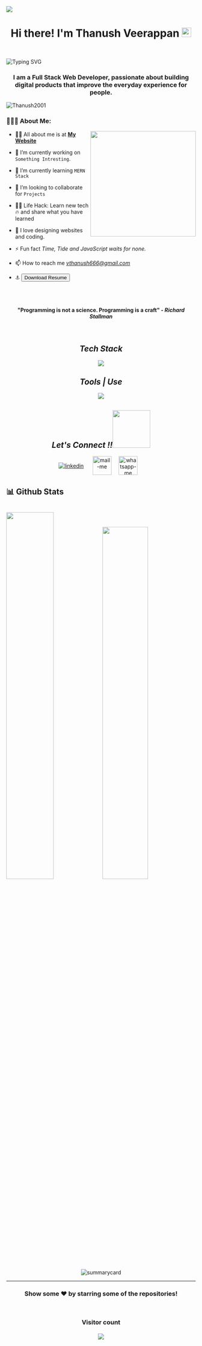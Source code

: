 <img align="center" src='C:\Users\vthan\OneDrive\Desktop\Code_practices\1.jpg' />

<h1 align="center">Hi there! I'm Thanush Veerappan <img src="https://media.giphy.com/media/hvRJCLFzcasrR4ia7z/giphy.gif" width="25px"> </h1>
 <br> 
 
 ![Typing SVG](https://readme-typing-svg.herokuapp.com?font=comfortaa&color=b440e2&size=24&width=500&lines=Full-Stack+Web+Development;Front+End+developer;Back+End+developer;Open-Source+Developer;Nice+to+meet+you...)
  
 <h3 align="center" margin="0px">I am a Full Stack Web Developer, passionate about building digital products that improve the everyday experience for people.</h3>
 <p align="left"><img src="https://komarev.com/ghpvc/?username=Thanush2001&label=Profile%20views&color=0e75b6&style=flat" alt="Thanush2001" /> </p>

### 👨🏻‍💻 About Me: 
<!-- <img   src="https://cdn.dribbble.com/users/1162077/screenshots/3848914/programmer.gif"
       height="200px" width="auto" align="right"  />  -->
  <img  src="https://media0.giphy.com/media/qgQUggAC3Pfv687qPC/giphy.gif?cid=ecf05e47l06umvnncegq4h2aklpuxyqjt8c69rd96evrta7e&rid=giphy.gif&ct=g" height="280px" align="right"  />
      
- 🙋‍♂️ All about me is at **[My Website](https://thanush2001.github.io/My_Portfolio_Profile/index.html)**

- 🔭 I’m currently working on `Something Intresting`.
 
- 🌱 I’m currently learning `MERN Stack`

- 👯 I’m looking to collaborate for `Projects`

- 👨‍💻 Life Hack: Learn new tech :fire: and share what you have learned 

- 💓 I love designing websites and coding.

- ⚡ Fun fact _Time, Tide and JavaScript waits for none._

- 📫 How to reach me *vthanush666@gmail.com*

- ⚓ <a href="https://drive.google.com/drive/u/0/folders/1Flvn0U_X4O-Ri_cxOPG6jQMlPjr-oTww" download>
   <button>Download Resume</button>
</a>

<br>

<br>

 <h4 align="center">"Programming is not a science. Programming is a craft" - <i>Richard Stallman</i></h4>

<br>
<h2 align="center"><i>Tech Stack </i></h2>
<p align="center">
  <a >
    <img src="https://skillicons.dev/icons?i=html,css,sass,js,react,java,py,mysql,php,nodejs" />
   <!-- redux,bootstrap,express,jquery,materialui,mongodb -->
  </a>
</p>
 
<!--  <a>
    <img src="https://skillicons.dev/icons?i=html,css,js,react,java,redux,bootstrap,express,jquery,materialui,mongodb,nodejs," />
  </a> 
  <img src="https://img.shields.io/badge/html5-%23E34F26.svg?style=for-the-badge&logo=html5&logoColor=white" alt="html"/>
  <img src="https://img.shields.io/badge/css3-%231572B6.svg?style=for-the-badge&logo=css3&logoColor=white" alt="css"/>
  <img src="https://img.shields.io/badge/javascript-%23323330.svg?style=for-the-badge&logo=javascript&logoColor=%23F7DF1E" alt="javascript"/>
  <img src="https://img.shields.io/badge/react-%2320232a.svg?style=for-the-badge&logo=react&logoColor=%2361DAFB" alt="react"/>
   <img src="https://img.shields.io/badge/redux-%23593d88.svg?style=for-the-badge&logo=redux&logoColor=white" alt="redux"/>
  <img src="https://img.shields.io/badge/Node.js-339933?style=for-the-badge&logo=nodedotjs&logoColor=white" alt="nodejs" />
  <img src="https://img.shields.io/badge/Chakra--UI-319795?style=for-the-badge&logo=chakra-ui&logoColor=white" alt="chakra-ui" />
  <img src="https://img.shields.io/badge/Material%20UI-007FFF?style=for-the-badge&logo=mui&logoColor=white" alt="material-ui" />
  <img src="https://img.shields.io/badge/express.js-%23404d59.svg?style=for-the-badge&logo=express&logoColor=%2361DAFB" alt="expressjs" /> 
  <img src="https://img.shields.io/badge/MongoDB-%234ea94b.svg?style=for-the-badge&logo=mongodb&logoColor=white" alt="mongoDB" />  
  <img src="https://img.shields.io/badge/json-5E5C5C?style=for-the-badge&logo=json&logoColor=white" alt="json" />
  <img src="https://img.shields.io/badge/php-5E5C5C?style=for-the-badge&logo=php&logoColor=white" alt="php" />
 <img src="https://img.shields.io/badge/java-5E5C5C?style=for-the-badge&logo=java&logoColor=white" alt="Java" />
<img src="https://img.shields.io/badge/Python-5E5C5C?style=for-the-badge&logo=Python&logoColor=white" alt="Python" />
 <img src="https://img.shields.io/badge/MySQL-5E5C5C?style=for-the-badge&logo=MySQL&logoColor=white" alt="MySQL" />
<img src="https://img.shields.io/badge/SQL-5E5C5C?style=for-the-badge&logo=SQL&logoColor=white" alt="SQL" />
  <img src="https://img.shields.io/badge/Bootstrap-563D7C?style=for-the-badge&logo=bootstrap&logoColor=white" alt="bootstrap" />
  <img src="https://img.shields.io/badge/styled--components-DB7093?style=for-the-badge&logo=styled-components&logoColor=white" alt="styles-components" /> 
</p>
<!-- <img src="" alt="" /> -->
<h2 align="center"><i>Tools | Use</i></h2>
<p align="center">
  <a>
    <img src="https://skillicons.dev/icons?i=bash,codepen,firebase,git,github,netlify,powershell,anaconda,vscode,visualstudio,npm,raspberrypi" />
  </a>
</p>
<!--   <a >
    <img src="https://skillicons.dev/icons?i=bash,codepen,firebase,git,github,heroku,netlify,powershell,vscode,visualstudio," />
  </a> 
  <img src="https://img.shields.io/badge/Canva-%2300C4CC.svg?&style=for-the-badge&logo=Canva&logoColor=white" alt="canva" />
  <img src="https://img.shields.io/badge/VSCode-0078D4?style=for-the-badge&logo=visual%20studio%20code&logoColor=white" alt="vscode" />
  <img src="https://img.shields.io/badge/replit-667881?style=for-the-badge&logo=replit&logoColor=white" alt="replit" />
  <img src="https://img.shields.io/badge/Codesandbox-000000?style=for-the-badge&logo=CodeSandbox&logoColor=white" alt="codesandbox" />
  <img src="https://img.shields.io/badge/Codepen-000000?style=for-the-badge&logo=codepen&logoColor=white" alt="codepen" />
  <img src="https://img.shields.io/badge/Netlify-00C7B7?style=for-the-badge&logo=netlify&logoColor=white" alt="netlify" />
  <img src="https://img.shields.io/badge/Vercel-000000?style=for-the-badge&logo=vercel&logoColor=white" alt="vercel" />
  <img src="https://img.shields.io/badge/Heroku-430098?style=for-the-badge&logo=heroku&logoColor=white" alt="heroku" />
  <img src="https://img.shields.io/badge/Yarn-2C8EBB?style=for-the-badge&logo=yarn&logoColor=white" alt="yarn" />
  <img src="https://img.shields.io/badge/NPM-%23000000.svg?style=for-the-badge&logo=npm&logoColor=white" alt="npm"/>
  <img src="https://img.shields.io/badge/prettier-1A2C34?style=for-the-badge&logo=prettier&logoColor=F7BA3E" alt="prettier" />
  <img src="https://img.shields.io/badge/Git-f44d27?style=for-the-badge&logo=git&logoColor=white" alt="git"/>
  <img src="https://img.shields.io/badge/Postman-FF6C37?style=for-the-badge&logo=Postman&logoColor=white" alt="postman"/>
  <img src="https://img.shields.io/badge/GitHub-100000?style=for-the-badge&logo=github&logoColor=white" alt="github"/>
  <img src="https://img.shields.io/badge/Miro-050038?style=for-the-badge&logo=Miro&logoColor=white" alt="miro" />
  <img src="https://img.shields.io/badge/Notion-000000?style=for-the-badge&logo=notion&logoColor=white" alt="notion" />
</p>-->

<h2 align="center"><i>Let's Connect !!<img src="https://raw.githubusercontent.com/ShahriarShafin/ShahriarShafin/main/Assets/handshake.gif" width="100" /></i></h2>

<p align="center">
  <a href="https://www.linkedin.com/in/vthanush2001/" target="_blank"><img align="center" src="https://skillicons.dev/icons?i=linkedin" alt="linkedin" /></a> &nbsp;&nbsp;&nbsp;&nbsp;
  <a title="https://www.vthanush666@gmail.com" href="https://www.vthanush666@gmail.com" target="_blank"><img align="center"  src="https://cdn-icons-png.flaticon.com/128/888/888853.png"  width="50px"   alt="mail-me" /></a>&nbsp;&nbsp;&nbsp;&nbsp;
  <a href="https://wa.me/917397187850" target="blank"><img align="center" src="https://cdn-icons-png.flaticon.com/128/733/733585.png" width="50px"  alt="whatsapp-me" /></a>&nbsp;&nbsp;&nbsp;&nbsp;

 <!--  <a href="https://twitter.com/madavanaru?s=20&t=casGFqKvivZrUiWdPyUosQ" target="_blank"><img align="center" src="https://skillicons.dev/icons?i=twitter"  alt="portfolio" /></a> -->
</p>
<h2>📊  Github Stats</h2>
<br/>

<div>
  <img width="50%"  src="https://github-readme-stats.vercel.app/api?username=Thanush2001&show_icons=true&theme=midnight-purple" />
  <img width="49%"  src="https://github-readme-stats.vercel.app/api/top-langs/?username=Thanush2001&layout=compact&theme=midnight-purple" />
</div>
 <br />
 <!--  <p align="center"><img width="90%" src="https://activity-graph.herokuapp.com/graph?username=Thanush2001&theme=rogue" alt="activitygraph" /> </p> -->
<br />
<p align="center"><img src="https://github-readme-streak-stats.herokuapp.com/?user=Thanush2001&theme=vision-friendly-dark" alt=""/></p>
<!--  <p align="center"><img src="https://github-profile-trophy.vercel.app/?username=Thanush2001&no-frame=true" alt=""/></p> 
<p align="center"><img src="https://github-profile-trophy.vercel.app/?username=Thanush2001&no-frame=true" alt=""/></p> -->
<p align="center"><img src="https://github-profile-summary-cards.vercel.app/api/cards/profile-details?username=Thanush2001&theme=tokyonight" alt="summarycard"/> </p>

<hr />

<h3 align="center">
 Show some ❤️ by starring some of the repositories!
</h3>
<br>
    <h3 align="center"> 
  Visitor count <br><br>
  <img  src="https://profile-counter.glitch.me/Thanush2001/count.svg" />
</h3>
